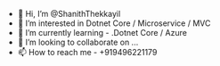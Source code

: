 - 👋 Hi, I’m @ShanithThekkayil
- 👀 I’m interested in Dotnet Core / Microservice / MVC
- 🌱 I’m currently learning - .Dotnet Core / Azure
- 💞️ I’m looking to collaborate on ...
- 📫 How to reach me - +919496221179

<!---
ShanithThekkayil/ShanithThekkayil is a ✨ special ✨ repository because its `README.md` (this file) appears on your GitHub profile.
You can click the Preview link to take a look at your changes.
--->
